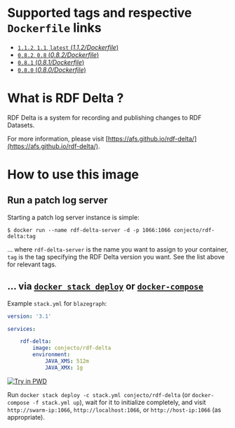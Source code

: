 
# Supported tags and respective `Dockerfile` links

-	[`1.1.2`, `1.1`, `latest` (*1.1.2/Dockerfile*)](https://github.com/conjecto/docker-rdf-delta/blob/master/1.1.2/Dockerfile)
-	[`0.8.2`, `0.8` (*0.8.2/Dockerfile*)](https://github.com/conjecto/docker-rdf-delta/blob/master/0.8.2/Dockerfile)
-	[`0.8.1` (*0.8.1/Dockerfile*)](https://github.com/conjecto/docker-rdf-delta/blob/master/0.8.1/Dockerfile)
-	[`0.8.0` (*0.8.0/Dockerfile*)](https://github.com/conjecto/docker-rdf-delta/blob/master/0.8.0/Dockerfile)

# What is RDF Delta ?

RDF Delta is a system for recording and publishing changes to RDF Datasets.

For more information, please visit [https://afs.github.io/rdf-delta/](https://afs.github.io/rdf-delta/).

# How to use this image

## Run a patch log server

Starting a patch log server instance is simple:

```console
$ docker run --name rdf-delta-server -d -p 1066:1066 conjecto/rdf-delta:tag
```

... where `rdf-delta-server` is the name you want to assign to your container, `tag` is the tag specifying the RDF Delta version you want. See the list above for relevant tags.

## ... via [`docker stack deploy`](https://docs.docker.com/engine/reference/commandline/stack_deploy/) or [`docker-compose`](https://github.com/docker/compose)

Example `stack.yml` for `blazegraph`:

```yaml
version: '3.1'

services:

    rdf-delta:
        image: conjecto/rdf-delta
        environment:
            JAVA_XMS: 512m
            JAVA_XMX: 1g

```

[![Try in PWD](https://github.com/play-with-docker/stacks/raw/cff22438cb4195ace27f9b15784bbb497047afa7/assets/images/button.png)](http://play-with-docker.com?stack=https://raw.githubusercontent.com/conjecto/rdf-delta/master/stack.yml)

Run `docker stack deploy -c stack.yml conjecto/rdf-delta` (or `docker-compose -f stack.yml up`), wait for it to initialize completely, and visit `http://swarm-ip:1066`, `http://localhost:1066`, or `http://host-ip:1066` (as appropriate).